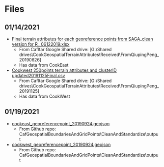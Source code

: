# Files

## 01/14/2021

* [Final terrain attributes for each georeference points from SAGA_clean version for R_ 06122019.xlsx](Final%20terrain%20attributes%20for%20each%20georeference%20points%20from%20SAGA_clean%20version%20for%20R_%2006122019.xlsx)
  * From Cafltar Google Shared drive: [G:\Shared drives\CookGeospatialTerrainAttributes\Received\FromQiupingPeng_20190626]
  * Has data from CookEast
* [Cookwest 250points terrain attributes and clusterID updated20191125Final.csv](Cookwest20250points20terrain20attributes20and20clusterID20updated20191125Final.csv)
  * From Cafltar Google Shared drive: [G:\Shared drives\CookGeospatialTerrainAttributes\Received\FromQiupingPeng_20191125]
  * Has data from CookWest

## 01/19/2021

* [cookeast_georeferencepoint_20190924.geojson](cookeast_georeferencepoint_20190924.geojson)
  * From Github repo: CafGeospatialBoundariesAndGridPoints\CleanAndStandardize\output
* [cookwest_georeferencepoint_20190924.geojson](cookwest_georeferencepoint_20190924.geojson)
  * From Github repo: CafGeospatialBoundariesAndGridPoints\CleanAndStandardize\output
